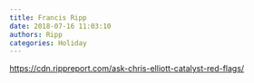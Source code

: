 ```yaml
---
title: Francis Ripp
date: 2018-07-16 11:03:10
authors: Ripp
categories: Holiday
---
```


 https://cdn.rippreport.com/ask-chris-elliott-catalyst-red-flags/